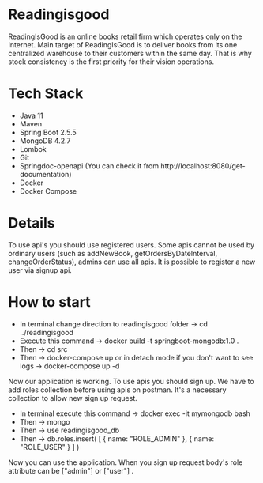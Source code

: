 # Readingisgood

ReadingIsGood is an online books retail firm which operates only on the Internet. Main target of ReadingIsGood is to deliver books from its one centralized warehouse to their customers within the same day. That is why stock consistency is the first priority for their vision operations.


# Tech Stack

 * Java 11
 * Maven
 * Spring Boot 2.5.5
 * MongoDB 4.2.7
 * Lombok
 * Git
 * Springdoc-openapi (You can check it from http://localhost:8080/get-documentation)
 * Docker
 * Docker Compose
 
 
# Details

To use api's you should use registered users. Some apis cannot be used by ordinary users (such as addNewBook, getOrdersByDateInterval, changeOrderStatus), admins can use all apis. It is possible to register a new user via signup api.


# How to start

* In terminal change direction to readingisgood folder -> cd ../readingisgood
* Execute this command -> docker build -t springboot-mongodb:1.0 .
* Then -> cd src
* Then -> docker-compose up    or in detach mode if you don't want to see logs -> docker-compose up -d

Now our application is working. To use apis you should sign up. We have to add roles collection before using apis on postman. It's a necessary collection to allow new sign up request.

* In terminal execute this command -> docker exec -it mymongodb bash
* Then -> mongo
* Then -> use readingisgood_db
* Then -> db.roles.insert(
   [
     { name: "ROLE_ADMIN" },
     { name: "ROLE_USER" }
   ]
)


Now you can use the application. When you sign up request body's role attribute can be ["admin"] or ["user"] .











 
 

